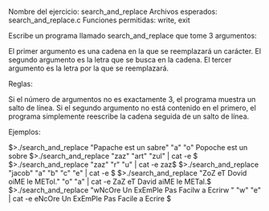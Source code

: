 Nombre del ejercicio: search_and_replace
Archivos esperados: search_and_replace.c
Funciones permitidas: write, exit

Escribe un programa llamado search_and_replace que tome 3 argumentos:

El primer argumento es una cadena en la que se reemplazará un carácter.
El segundo argumento es la letra que se busca en la cadena.
El tercer argumento es la letra por la que se reemplazará.

Reglas:

Si el número de argumentos no es exactamente 3, el programa muestra un salto de línea.
Si el segundo argumento no está contenido en el primero, el programa simplemente reescribe la cadena seguida de un salto de línea.

Ejemplos:

$>./search_and_replace "Papache est un sabre" "a" "o"
Popoche est un sobre
$>./search_and_replace "zaz" "art" "zul" | cat -e
$
$>./search_and_replace "zaz" "r" "u" | cat -e
zaz$
$>./search_and_replace "jacob" "a" "b" "c" "e" | cat -e
$
$>./search_and_replace "ZoZ eT Dovid oiME le METol." "o" "a" | cat -e
ZaZ eT David aiME le METal.$
$>./search_and_replace "wNcOre Un ExEmPle Pas Facilw a Ecrirw " "w" "e" | cat -e
eNcOre Un ExEmPle Pas Facile a Ecrire $
